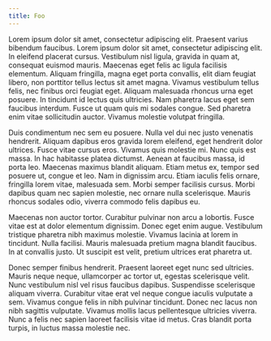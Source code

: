```yaml
---
title: Foo
---
```

Lorem ipsum dolor sit amet, consectetur adipiscing elit. Praesent varius bibendum faucibus. Lorem ipsum dolor sit amet, consectetur adipiscing elit. In eleifend placerat cursus. Vestibulum nisl ligula, gravida in quam at, consequat euismod mauris. Maecenas eget felis ac ligula facilisis elementum. Aliquam fringilla, magna eget porta convallis, elit diam feugiat libero, non porttitor tellus lectus sit amet magna. Vivamus vestibulum tellus felis, nec finibus orci feugiat eget. Aliquam malesuada rhoncus urna eget posuere. In tincidunt id lectus quis ultricies. Nam pharetra lacus eget sem faucibus interdum. Fusce ut quam quis mi sodales congue. Sed pharetra enim vitae sollicitudin auctor. Vivamus molestie volutpat fringilla.

Duis condimentum nec sem eu posuere. Nulla vel dui nec justo venenatis hendrerit. Aliquam dapibus eros gravida lorem eleifend, eget hendrerit dolor ultrices. Fusce vitae cursus eros. Vivamus quis molestie mi. Nunc quis est massa. In hac habitasse platea dictumst. Aenean at faucibus massa, id porta leo. Maecenas maximus blandit aliquam. Etiam metus ex, tempor sed posuere ut, congue et leo. Nam in dignissim arcu. Etiam iaculis felis ornare, fringilla lorem vitae, malesuada sem. Morbi semper facilisis cursus. Morbi dapibus quam nec sapien molestie, nec ornare nulla scelerisque. Mauris rhoncus sodales odio, viverra commodo felis dapibus eu.

Maecenas non auctor tortor. Curabitur pulvinar non arcu a lobortis. Fusce vitae est at dolor elementum dignissim. Donec eget enim augue. Vestibulum tristique pharetra nibh maximus molestie. Vivamus lacinia at lorem in tincidunt. Nulla facilisi. Mauris malesuada pretium magna blandit faucibus. In at convallis justo. Ut suscipit est velit, pretium ultrices erat pharetra ut.

Donec semper finibus hendrerit. Praesent laoreet eget nunc sed ultricies. Mauris neque neque, ullamcorper ac tortor ut, egestas scelerisque velit. Nunc vestibulum nisl vel risus faucibus dapibus. Suspendisse scelerisque aliquam viverra. Curabitur vitae erat vel neque congue iaculis vulputate a sem. Vivamus congue felis in nibh pulvinar tincidunt. Donec nec lacus non nibh sagittis vulputate. Vivamus mollis lacus pellentesque ultricies viverra. Nunc a felis nec sapien laoreet facilisis vitae id metus. Cras blandit porta turpis, in luctus massa molestie nec.
